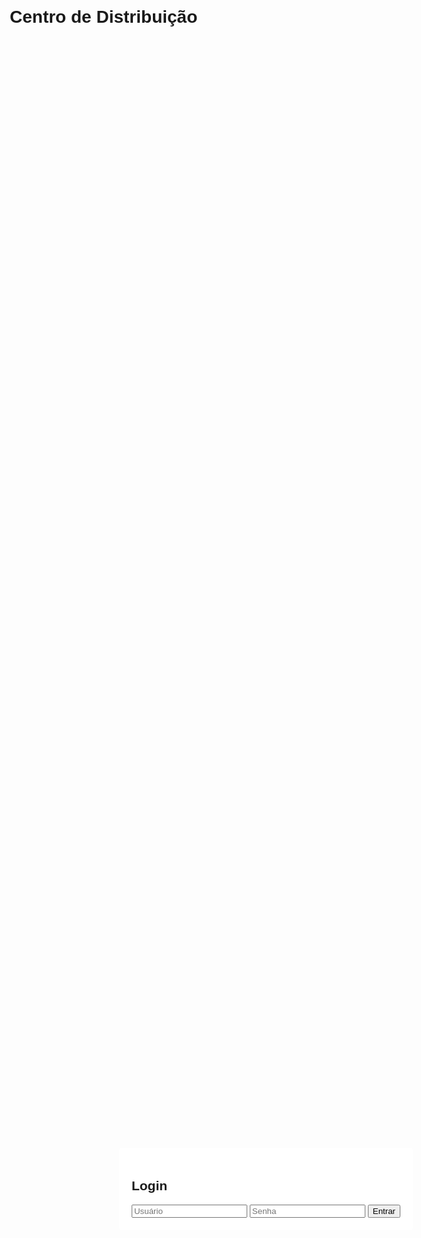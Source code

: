 <html lang="pt-BR">
<head>
    <meta charset="UTF-8">
    <meta name="viewport" content="width=device-width, initial-scale=1.0">
    <title>Controle de Estoque</title>
    <style>
        body {
            font-family: Arial, sans-serif;
            margin: 20px;
        }
        table {
            width: 100%;
            border-collapse: collapse;
            margin-bottom: 20px;
        }
        th, td {
            border: 1px solid #ddd;
            padding: 8px;
            text-align: left;
        }
        th {
            background-color: #f2f2f2;
        }
        #overlay {
            display: none;
            position: fixed;
            top: 0;
            left: 0;
            width: 100%;
            height: 100%;
            background: rgba(0, 0, 0, 0.5);
        }
        .modal {
            position: absolute;
            top: 50%;
            left: 50%;
            transform: translate(-50%, -50%);
            background: white;
            padding: 20px;
            border-radius: 5px;
            min-width: 300px;
        }
    </style>
</head>
<body>

<h1>Centro de Distribuição</h1>
<div id="loginScreen" class="modal">
    <h2>Login</h2>
    <input type="text" id="username" placeholder="Usuário" required>
    <input type="password" id="password" placeholder="Senha" required>
    <button id="loginBtn">Entrar</button>
    <p id="loginError" style="color: red; display: none;">Usuário ou senha inválidos.</p>
</div>

<div id="mainContent" style="display:none;">
    <h2>Informações do Estabelecimento</h2>
    <form id="establishmentForm">
        <input type="text" id="establishmentName" placeholder="Nome do Estabelecimento" required>
        <input type="text" id="establishmentCNPJ" placeholder="CNPJ" value="12.345.678/0001-90" required>
        <input type="text" id="establishmentAddress" placeholder="Endereço" value="Rua Exemplo, 123 - Cidade - Estado" required>
        <input type="email" id="establishmentEmail" placeholder="Email" value="contato@exemplo.com" required>
        <input type="text" id="establishmentPhone" placeholder="Telefone" value="(11) 1234-5678" required>
        <button type="submit">Salvar Informações</button>
    </form>

    <h2>Cadastro de Usuários</h2>
    <form id="userForm">
        <input type="text" id="userName" placeholder="Nome do Usuário" required>
        <input type="password" id="userPassword" placeholder="Senha do Usuário" required>
        <button type="submit">Cadastrar Usuário</button>
    </form>

    <h2>Lista de Usuários</h2>
    <table id="userTable">
        <thead>
            <tr>
                <th>Nome</th>
                <th>Ações</th>
            </tr>
        </thead>
        <tbody>
            <!-- Usuários cadastrados aparecerão aqui -->
        </tbody>
    </table>

    <h2>Editar Usuário</h2>
    <form id="editUserForm" style="display:none;">
        <select id="editUserSelect" required>
            <option value="">Selecione um Usuário</option>
            <!-- Usuários aparecerão aqui -->
        </select>
        <input type="text" id="editUserName" placeholder="Nome do Usuário" required>
        <input type="password" id="editUserPassword" placeholder="Nova Senha" required>
        <button type="submit">Salvar Alterações</button>
    </form>

    <h2>Cadastro de Produtos</h2>
    <form id="productForm">
        <input type="text" id="productName" placeholder="Nome do Produto" required>
        <input type="number" id="productQuantity" placeholder="Quantidade" required>
        <input type="text" id="productBrand" placeholder="Marca" required>
        <input type="text" id="productLocation" placeholder="Localização" required>
        <input type="number" step="0.01" id="productPrice" placeholder="Preço" required>
        <input type="text" id="productBarcode" placeholder="Código de Barras" required>
        <button type="submit">Cadastrar Produto</button>
    </form>

    <h2>Lista de Produtos</h2>
    <table id="productTable">
        <thead>
            <tr>
                <th>Nome</th>
                <th>Quantidade</th>
                <th>Marca</th>
                <th>Localização</th>
                <th>Preço</th>
                <th>Código de Barras</th>
                <th>Ações</th>
            </tr>
        </thead>
        <tbody>
            <!-- Produtos cadastrados aparecerão aqui -->
        </tbody>
    </table>

    <h2>Adicionar Itens ao Estoque de Usuários</h2>
    <form id="stockForm">
        <select id="stockUserSelect" required>
            <option value="">Selecione um Usuário</option>
            <!-- Usuários aparecerão aqui -->
        </select>
        <input type="text" id="stockProductName" placeholder="Nome do Produto" required>
        <input type="number" id="stockQuantity" placeholder="Quantidade" required>
        <button type="submit">Adicionar ao Estoque</button>
    </form>

    <h2>Gerenciar Estoque de Usuários</h2>
    <form id="manageStockForm">
        <select id="manageUserSelect" required>
            <option value="">Selecione um Usuário</option>
            <!-- Usuários aparecerão aqui -->
        </select>
        <input type="text" id="manageProductName" placeholder="Nome do Produto" required>
        <input type="number" id="manageNewQuantity" placeholder="Nova Quantidade" required>
        <button type="submit">Atualizar Estoque</button>
    </form>

    <h2>Vendas</h2>
    <button id="startSaleBtn">Iniciar Venda</button>
    <button id="viewSalesHistoryBtn">Histórico de Vendas</button>

    <div id="overlay">
        <div class="modal" id="saleScreen" style="display:none;">
            <h2>Venda de Produto</h2>
            <input type="text" id="saleIdentifier" placeholder="Código de Barras ou Nome do Produto" required>
            <input type="number" id="saleQuantity" placeholder="Quantidade" required>
            <button id="addProductToSaleBtn">Adicionar Produto</button>
            <button id="completeSaleBtn" style="display:none;">Finalizar Venda</button>
            <button id="cancelSaleBtn">Cancelar Venda</button>
            <div id="addedProductsList" style="margin-top: 10px;"></div>
            <div id="totalSaleValue" style="margin-top: 10px;"><strong>Valor Total: R$ <span id="totalValue">0.00</span></strong></div>
        </div>

        <div class="modal" id="receiptScreen" style="display:none;">
            <h2>Comprovante de Venda</h2>
            <div id="receiptProducts"></div>
            <p><strong>Valor Total:</strong> R$ <span id="receiptTotalValue"></span></p>
            <p><strong>Valor Pago:</strong> R$ <span id="receiptPayment"></span></p>
            <p><strong>Troco:</strong> R$ <span id="receiptChange"></span></p>
            <p><strong>Data:</strong> <span id="receiptDate"></span></p>
            <button id="printReceiptBtn">Imprimir Comprovante</button>
            <button id="closeReceiptBtn">Fechar</button>
        </div>

        <div class="modal" id="salesHistoryScreen" style="display:none;">
            <h2>Histórico de Vendas</h2>
            <table id="salesHistoryTable">
                <thead>
                    <tr>
                        <th>Produto</th>
                        <th>Quantidade</th>
                        <th>Valor Pago</th>
                        <th>Troco</th>
                        <th>Data</th>
                    </tr>
                </thead>
                <tbody>
                    <!-- Histórico de vendas aparecerá aqui -->
                </tbody>
            </table>
            <button id="closeSalesHistoryBtn">Fechar</button>
        </div>
    </div>
</div>

<script>
    const salesHistory = [];
    const products = [];
    const users = [{ name: "administrador", password: "adm123", stock: [] }];
    let saleItems = [];
    const establishmentInfo = {
        name: "",
        cnpj: "",
        address: "",
        email: "",
        phone: ""
    };

    document.getElementById('loginBtn').addEventListener('click', function() {
        const username = document.getElementById('username').value;
        const password = document.getElementById('password').value;
        const user = users.find(user => user.name === username && user.password === password);

        if (user) {
            document.getElementById('loginScreen').style.display = 'none';
            document.getElementById('mainContent').style.display = 'block';
        } else {
            document.getElementById('loginError').style.display = 'block';
        }
    });

    document.getElementById('establishmentForm').addEventListener('submit', function(e) {
        e.preventDefault();
        establishmentInfo.name = document.getElementById('establishmentName').value;
        establishmentInfo.cnpj = document.getElementById('establishmentCNPJ').value;
        establishmentInfo.address = document.getElementById('establishmentAddress').value;
        establishmentInfo.email = document.getElementById('establishmentEmail').value;
        establishmentInfo.phone = document.getElementById('establishmentPhone').value;
        alert('Informações do estabelecimento salvas com sucesso!');
    });

    document.getElementById('userForm').addEventListener('submit', function(e) {
        e.preventDefault();
        const newUser = {
            name: document.getElementById('userName').value,
            password: document.getElementById('userPassword').value,
            stock: []
        };
        users.push(newUser);
        updateUserTable();
        document.getElementById('userForm').reset();
    });

    function updateUserTable() {
        const tbody = document.getElementById('userTable').getElementsByTagName('tbody')[0];
        tbody.innerHTML = '';
        users.forEach(user => {
            const row = tbody.insertRow();
            row.insertCell(0).textContent = user.name;
            const actionsCell = row.insertCell(1);
            const editBtn = document.createElement('button');
            editBtn.textContent = 'Editar';
            editBtn.onclick = () => editUser(user);
            actionsCell.appendChild(editBtn);
        });
    }

    function editUser(user) {
        document.getElementById('editUserName').value = user.name;
        document.getElementById('editUserPassword').value = user.password;
        document.getElementById('editUserSelect').value = user.name;
        document.getElementById('editUserForm').style.display = 'block';
    }

    document.getElementById('editUserForm').addEventListener('submit', function(e) {
        e.preventDefault();
        const userName = document.getElementById('editUserSelect').value;
        const user = users.find(u => u.name === userName);
        user.name = document.getElementById('editUserName').value;
        user.password = document.getElementById('editUserPassword').value;
        updateUserTable();
        document.getElementById('editUserForm').style.display = 'none';
    });

    document.getElementById('productForm').addEventListener('submit', function(e) {
        e.preventDefault();
        const newProduct = {
            name: document.getElementById('productName').value,
            quantity: parseInt(document.getElementById('productQuantity').value),
            brand: document.getElementById('productBrand').value,
            location: document.getElementById('productLocation').value,
            price: parseFloat(document.getElementById('productPrice').value),
            barcode: document.getElementById('productBarcode').value
        };
        products.push(newProduct);
        updateProductTable();
        document.getElementById('productForm').reset();
    });

    function updateProductTable() {
        const tbody = document.getElementById('productTable').getElementsByTagName('tbody')[0];
        tbody.innerHTML = '';
        products.forEach(product => {
            const row = tbody.insertRow();
            row.insertCell(0).textContent = product.name;
            row.insertCell(1).textContent = product.quantity;
            row.insertCell(2).textContent = product.brand;
            row.insertCell(3).textContent = product.location;
            row.insertCell(4).textContent = `R$ ${product.price.toFixed(2)}`;
            row.insertCell(5).textContent = product.barcode;
            const actionsCell = row.insertCell(6);
            const removeBtn = document.createElement('button');
            removeBtn.textContent = 'Remover';
            removeBtn.onclick = () => removeProduct(product);
            actionsCell.appendChild(removeBtn);
        });
    }

    function removeProduct(product) {
        const index = products.indexOf(product);
        if (index > -1) {
            products.splice(index, 1);
            updateProductTable();
        }
    }

    document.getElementById('startSaleBtn').addEventListener('click', function() {
        document.getElementById('overlay').style.display = 'block';
        document.getElementById('saleScreen').style.display = 'block';
        saleItems = [];
        document.getElementById('addedProductsList').innerHTML = '';
        document.getElementById('totalValue').textContent = '0.00';
        document.getElementById('completeSaleBtn').style.display = 'none';
    });

    document.getElementById('addProductToSaleBtn').addEventListener('click', function() {
        const identifier = document.getElementById('saleIdentifier').value;
        const quantity = parseInt(document.getElementById('saleQuantity').value);
        const product = products.find(p => p.name === identifier || p.barcode === identifier);

        if (product && quantity <= product.quantity) {
            saleItems.push({ product, quantity });
            product.quantity -= quantity; // Atualiza a quantidade no estoque
            updateAddedProductsList();
            document.getElementById('totalValue').textContent = calculateTotal().toFixed(2);
            document.getElementById('saleIdentifier').value = '';
            document.getElementById('saleQuantity').value = '';
            document.getElementById('completeSaleBtn').style.display = 'block';
        } else {
            alert('Produto não encontrado ou quantidade insuficiente.');
        }
    });

    function calculateTotal() {
        return saleItems.reduce((total, item) => total + (item.product.price * item.quantity), 0);
    }

    function updateAddedProductsList() {
        const list = document.getElementById('addedProductsList');
        list.innerHTML = '';
        saleItems.forEach(item => {
            const div = document.createElement('div');
            div.textContent = `${item.product.name} - Quantidade: ${item.quantity} - Preço: R$ ${(item.product.price * item.quantity).toFixed(2)}`;
            list.appendChild(div);
        });
    }

    document.getElementById('completeSaleBtn').addEventListener('click', function() {
        const payment = parseFloat(prompt("Digite o valor pago:"));
        const total = calculateTotal();
        const change = payment - total;

        if (change >= 0) {
            const receiptProducts = saleItems.map(item => `${item.product.name} - Quantidade: ${item.quantity} - Preço: R$ ${(item.product.price * item.quantity).toFixed(2)}`).join('<br>');
            document.getElementById('receiptProducts').innerHTML = receiptProducts;
            document.getElementById('receiptTotalValue').textContent = total.toFixed(2);
            document.getElementById('receiptPayment').textContent = payment.toFixed(2);
            document.getElementById('receiptChange').textContent = change.toFixed(2);
            document.getElementById('receiptDate').textContent = new Date().toLocaleString();
            document.getElementById('saleScreen').style.display = 'none';
            document.getElementById('receiptScreen').style.display = 'block';
            salesHistory.push({ products: saleItems, payment, change, date: new Date() });
        } else {
            alert('Valor pago é insuficiente.');
        }
    });

    document.getElementById('printReceiptBtn').addEventListener('click', function() {
        const printWindow = window.open('', '_blank');
        printWindow.document.write('<html><head><title>Comprovante de Venda</title>');
        printWindow.document.write('<style>body { font-family: Arial, sans-serif; }</style>');
        printWindow.document.write('</head><body>');
        printWindow.document.write('<h2>Comprovante de Venda</h2>');

        printWindow.document.write(`
            <strong>Estabelecimento:</strong> ${establishmentInfo.name}<br>
            <strong>CNPJ:</strong> ${establishmentInfo.cnpj}<br>
            <strong>Endereço:</strong> ${establishmentInfo.address}<br>
            <strong>Email:</strong> ${establishmentInfo.email}<br>
            <strong>Telefone:</strong> ${establishmentInfo.phone}<br><br>
        `);

        saleItems.forEach(item => {
            printWindow.document.write(`${item.product.name} - Quantidade: ${item.quantity} - Preço: R$ ${(item.product.price * item.quantity).toFixed(2)}<br>`);
        });

        printWindow.document.write(`<strong>Valor Total:</strong> R$ ${document.getElementById('receiptTotalValue').textContent}<br>`);
        printWindow.document.write(`<strong>Valor Pago:</strong> R$ ${document.getElementById('receiptPayment').textContent}<br>`);
        printWindow.document.write(`<strong>Troco:</strong> R$ ${document.getElementById('receiptChange').textContent}<br>`);
        printWindow.document.write(`<strong>Data:</strong> ${document.getElementById('receiptDate').textContent}<br>`);
        printWindow.document.write('</body></html>');
        printWindow.document.close();
        printWindow.print();
    });

    document.getElementById('cancelSaleBtn').addEventListener('click', function() {
        document.getElementById('saleScreen').style.display = 'none';
        document.getElementById('overlay').style.display = 'none';
    });

    document.getElementById('viewSalesHistoryBtn').addEventListener('click', function() {
        const tbody = document.getElementById('salesHistoryTable').getElementsByTagName('tbody')[0];
        tbody.innerHTML = '';
        salesHistory.forEach(sale => {
            sale.products.forEach(item => {
                const row = tbody.insertRow();
                row.insertCell(0).textContent = item.product.name;
                row.insertCell(1).textContent = item.quantity;
                row.insertCell(2).textContent = item.payment.toFixed(2);
                row.insertCell(3).textContent = item.change.toFixed(2);
                row.insertCell(4).textContent = sale.date.toLocaleString();
            });
        });
        document.getElementById('salesHistoryScreen').style.display = 'block';
    });

    document.getElementById('closeReceiptBtn').addEventListener('click', function() {
        document.getElementById('receiptScreen').style.display = 'none';
        document.getElementById('overlay').style.display = 'none';
    });

    document.getElementById('closeSalesHistoryBtn').addEventListener('click', function() {
        document.getElementById('salesHistoryScreen').style.display = 'none';
        document.getElementById('overlay').style.display = 'none';
    });
</script>

</body>
</html>
